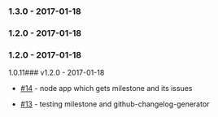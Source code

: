 ### 1.3.0 - 2017-01-18
### 1.2.0 - 2017-01-18
### 1.2.0 - 2017-01-18
1.0.11### v1.2.0 - 2017-01-18

- [#14](https://github.com/dani8art/testing-grunt/issues/14) - node app which gets milestone and its issues

- [#13](https://github.com/dani8art/testing-grunt/issues/13) - testing milestone and github-changelog-generator
